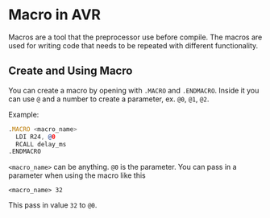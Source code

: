 # Macro in AVR

Macros are a tool that the preprocessor use before compile. The macros are used for writing code that needs to be repeated with different functionality.

## Create and Using Macro

You can create a macro by opening with `.MACRO` and `.ENDMACRO`. Inside it you can use `@` and a number to create a parameter, ex. `@0`, `@1`, `@2`. 

Example:

```asm
.MACRO <macro_name>
  LDI R24, @0
  RCALL delay_ms
.ENDMACRO
```

`<macro_name>` can be anything. `@0` is the parameter. You can pass in a parameter when using the macro like this

```
<macro_name> 32
```

This pass in value `32` to `@0`.